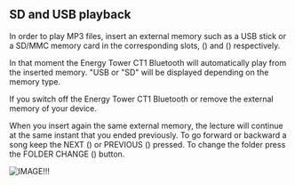 ## SD and USB playback

In order to play MP3 files, insert an external memory such as a USB stick or a SD/MMC memory card in the corresponding slots, () and () respectively.

In that moment the Energy Tower CT1 Bluetooth will automatically play from the inserted memory. 
"USB or "SD" will be displayed depending on the memory type.

If you switch off the Energy Tower CT1 Bluetooth or remove the external memory of your device. 

When you insert again the same external memory, the lecture will continue at the same instant that you ended previously.
To go forward or backward a song keep the NEXT () or PREVIOUS () pressed. To change the folder press the FOLDER CHANGE () button.


![IMAGE!!!](http://static.energysistem.com/images/manuals/42260/5492cea8f11f3.jpg)
